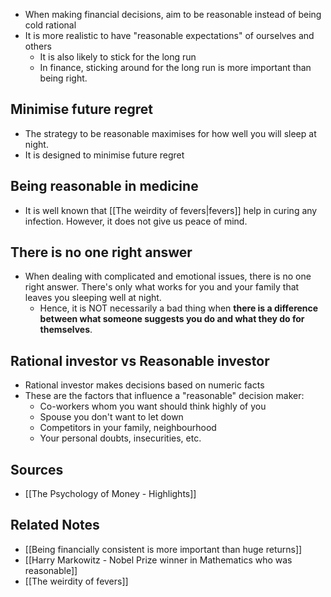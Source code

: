 - When making financial decisions, aim to be reasonable instead of being cold rational
- It is more realistic to have "reasonable expectations" of ourselves and others
	- It is also likely to stick for the long run
	- In finance, sticking around for the long run is more important than being right.

## Minimise future regret
- The strategy to be reasonable maximises for how well you will sleep at night.
- It is designed to minimise future regret

## Being reasonable in medicine
- It is well known that [[The weirdity of fevers|fevers]] help in curing any infection. However, it does not give us peace of mind.

## There is no one right answer
- When dealing with complicated and emotional issues, there is no one right answer. There's only what works for you and your family that leaves you sleeping well at night.
	- Hence, it is NOT necessarily a bad thing when **there is a difference between what someone suggests you do and what they do for themselves**.

## Rational investor vs Reasonable investor
- Rational investor makes decisions based on numeric facts
- These are the factors that influence a "reasonable" decision maker:
	- Co-workers whom you want should think highly of you
	- Spouse you don't want to let down
	- Competitors in your family, neighbourhood
	- Your personal doubts, insecurities, etc.

## Sources
- [[The Psychology of Money - Highlights]]

## Related Notes
- [[Being financially consistent is more important than huge returns]]
- [[Harry Markowitz - Nobel Prize winner in Mathematics who was reasonable]]
- [[The weirdity of fevers]]